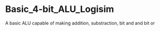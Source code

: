 # Basic_4-bit_ALU_Logisim
 A basic ALU capable of making addition, substraction, bit and and bit or
